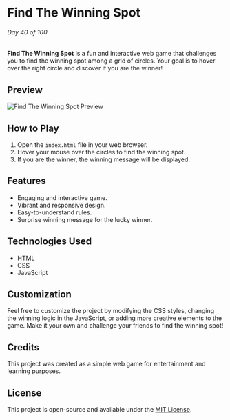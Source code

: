 # Find The Winning Spot

###### Day 40 of 100

**Find The Winning Spot** is a fun and interactive web game that challenges you to find the winning spot among a grid of circles. Your goal is to hover over the right circle and discover if you are the winner!

## Preview

![Find The Winning Spot Preview](preview.png)

## How to Play

1. Open the `index.html` file in your web browser.
2. Hover your mouse over the circles to find the winning spot.
3. If you are the winner, the winning message will be displayed.

## Features

- Engaging and interactive game.
- Vibrant and responsive design.
- Easy-to-understand rules.
- Surprise winning message for the lucky winner.

## Technologies Used

- HTML
- CSS
- JavaScript

## Customization

Feel free to customize the project by modifying the CSS styles, changing the winning logic in the JavaScript, or adding more creative elements to the game. Make it your own and challenge your friends to find the winning spot!

## Credits

This project was created as a simple web game for entertainment and learning purposes.

## License

This project is open-source and available under the [MIT License](LICENSE).
